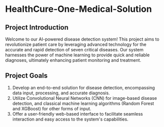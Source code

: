# HealthCure-One-Medical-Solution

## Project Introduction

Welcome to our AI-powered disease detection system! This project aims to revolutionize patient care by leveraging advanced technology for the accurate and rapid detection of seven critical diseases. Our system harnesses the power of machine learning to provide quick and reliable diagnoses, ultimately enhancing patient monitoring and treatment.


## Project Goals
1) Develop an end-to-end solution for disease detection, encompassing data input, processing, and accurate diagnosis.
2) Utilize Convolutional Neural Networks (CNN) for image-based disease detection, and classical machine learning algorithms (Random Forest and XGBoost) for other forms of input.
3) Offer a user-friendly web-based interface to facilitate seamless interaction and easy access to the system's capabilities.
